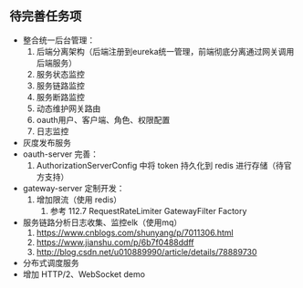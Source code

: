 ## 待完善任务项
 - 整合统一后台管理：
    1. 后端分离架构（后端注册到eureka统一管理，前端彻底分离通过网关调用后端服务）
    2. 服务状态监控
    3. 服务链路监控
    4. 服务断路监控
    5. 动态维护网关路由
    6. oauth用户、客户端、角色、权限配置
    7. 日志监控
 - 灰度发布服务
 - oauth-server 完善：
    1. AuthorizationServerConfig 中将 token 持久化到 redis 进行存储（待官方支持）
 - gateway-server 定制开发：
    1. 增加限流（使用 redis）
        1. 参考 112.7 RequestRateLimiter GatewayFilter Factory
 - 服务链路分析日志收集、监控elk（使用mq）
    1. https://www.cnblogs.com/shunyang/p/7011306.html
    2. https://www.jianshu.com/p/6b7f0488ddff
    3. http://blog.csdn.net/u010889990/article/details/78889730
 - 分布式调度服务
 - 增加 HTTP/2、WebSocket demo